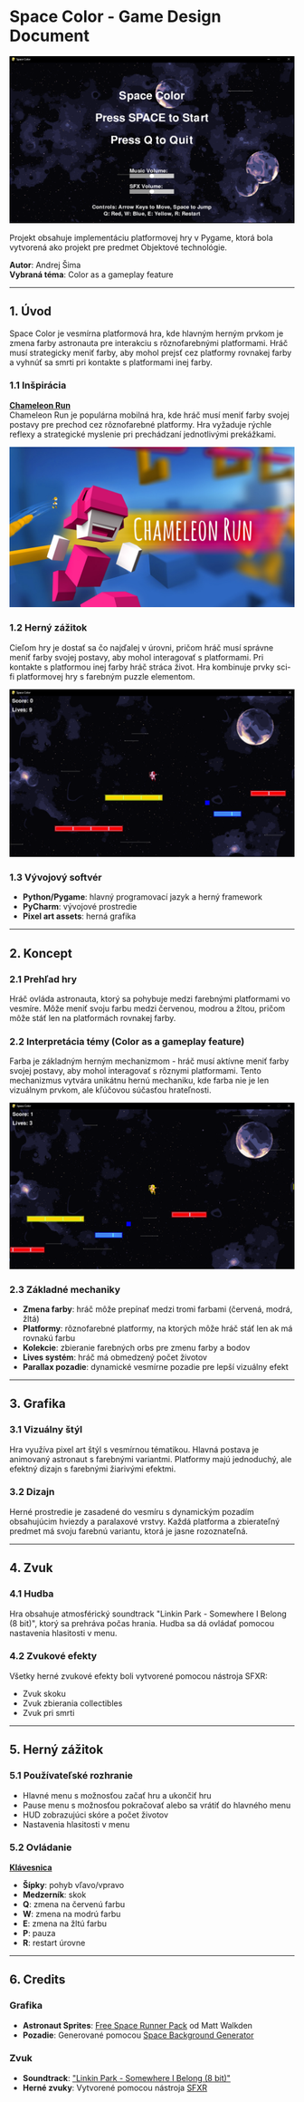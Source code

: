 # **Space Color - Game Design Document**

![Gameplay 1](./screenshots/gameplay1.png)

Projekt obsahuje implementáciu platformovej hry v Pygame, ktorá bola vytvorená ako projekt pre predmet Objektové technológie.

**Autor**: Andrej Šima  
**Vybraná téma**: Color as a gameplay feature

---
## **1. Úvod**
Space Color je vesmírna platformová hra, kde hlavným herným prvkom je zmena farby astronauta pre interakciu s rôznofarebnými platformami. Hráč musí strategicky meniť farby, aby mohol prejsť cez platformy rovnakej farby a vyhnúť sa smrti pri kontakte s platformami inej farby.

### **1.1 Inšpirácia**
<ins>**Chameleon Run**</ins>  
Chameleon Run je populárna mobilná hra, kde hráč musí meniť farby svojej postavy pre prechod cez rôznofarebné platformy. Hra vyžaduje rýchle reflexy a strategické myslenie pri prechádzaní jednotlivými prekážkami.

![Showcase](./screenshots/example.jpg)

### **1.2 Herný zážitok**
Cieľom hry je dostať sa čo najďalej v úrovni, pričom hráč musí správne meniť farby svojej postavy, aby mohol interagovať s platformami. Pri kontakte s platformou inej farby hráč stráca život. Hra kombinuje prvky sci-fi platformovej hry s farebným puzzle elementom.

![Gameplay 2](./screenshots/gameplay2.png)

### **1.3 Vývojový softvér**
- **Python/Pygame**: hlavný programovací jazyk a herný framework
- **PyCharm**: vývojové prostredie
- **Pixel art assets**: herná grafika

---
## **2. Koncept**
### **2.1 Prehľad hry**
Hráč ovláda astronauta, ktorý sa pohybuje medzi farebnými platformami vo vesmíre. Môže meniť svoju farbu medzi červenou, modrou a žltou, pričom môže stáť len na platformách rovnakej farby.

### **2.2 Interpretácia témy (Color as a gameplay feature)**
Farba je základným herným mechanizmom - hráč musí aktívne meniť farby svojej postavy, aby mohol interagovať s rôznymi platformami. Tento mechanizmus vytvára unikátnu hernú mechaniku, kde farba nie je len vizuálnym prvkom, ale kľúčovou súčasťou hrateľnosti.

![Gameplay 3](./screenshots/gameplay3.png)

### **2.3 Základné mechaniky**
- **Zmena farby**: hráč môže prepínať medzi tromi farbami (červená, modrá, žltá)
- **Platformy**: rôznofarebné platformy, na ktorých môže hráč stáť len ak má rovnakú farbu
- **Kolekcie**: zbieranie farebných orbs pre zmenu farby a bodov
- **Lives systém**: hráč má obmedzený počet životov
- **Parallax pozadie**: dynamické vesmírne pozadie pre lepší vizuálny efekt

---
## **3. Grafika**
### **3.1 Vizuálny štýl**
Hra využíva pixel art štýl s vesmírnou tématikou. Hlavná postava je animovaný astronaut s farebnými variantmi. Platformy majú jednoduchý, ale efektný dizajn s farebnými žiarivými efektmi.

### **3.2 Dizajn**
Herné prostredie je zasadené do vesmíru s dynamickým pozadím obsahujúcim hviezdy a paralaxové vrstvy. Každá platforma a zbierateľný predmet má svoju farebnú variantu, ktorá je jasne rozoznateľná.

---
## **4. Zvuk**
### **4.1 Hudba**
Hra obsahuje atmosférický soundtrack "Linkin Park - Somewhere I Belong (8 bit)", ktorý sa prehráva počas hrania. Hudba sa dá ovládať pomocou nastavenia hlasitosti v menu.

### **4.2 Zvukové efekty**
Všetky herné zvukové efekty boli vytvorené pomocou nástroja SFXR:
- Zvuk skoku
- Zvuk zbierania collectibles
- Zvuk pri smrti

---
## **5. Herný zážitok**
### **5.1 Používateľské rozhranie**
- Hlavné menu s možnosťou začať hru a ukončiť hru
- Pause menu s možnosťou pokračovať alebo sa vrátiť do hlavného menu
- HUD zobrazujúci skóre a počet životov
- Nastavenia hlasitosti v menu

### **5.2 Ovládanie**
<ins>**Klávesnica**</ins>
- **Šípky**: pohyb vľavo/vpravo
- **Medzerník**: skok
- **Q**: zmena na červenú farbu
- **W**: zmena na modrú farbu
- **E**: zmena na žltú farbu
- **P**: pauza
- **R**: restart úrovne

---
## **6. Credits**
### **Grafika**
- **Astronaut Sprites**: [Free Space Runner Pack](https://mattwalkden.itch.io/free-space-runner-pack) od Matt Walkden
- **Pozadie**: Generované pomocou [Space Background Generator](https://deep-fold.itch.io/space-background-generator)

### **Zvuk**
- **Soundtrack**: ["Linkin Park - Somewhere I Belong (8 bit)"](https://www.youtube.com/watch?v=4WYjb0P7L1k)
- **Herné zvuky**: Vytvorené pomocou nástroja [SFXR](https://www.drpetter.se/project_sfxr.html)
